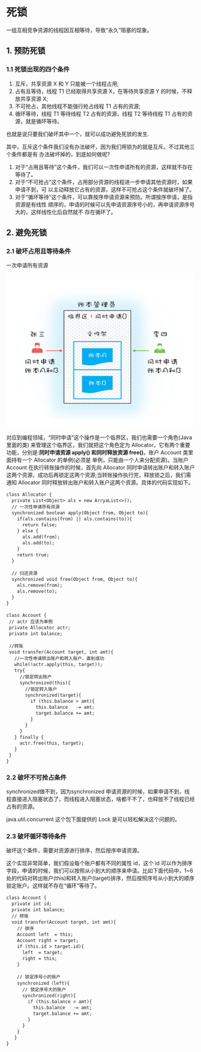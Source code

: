# 死锁
一组互相竞争资源的线程因互相等待，导致“永久”阻塞的现象。

## 1. 预防死锁

### 1.1 死锁出现的四个条件
1. 互斥，共享资源 X 和 Y 只能被一个线程占用;
2. 占有且等待，线程 T1 已经取得共享资源 X，在等待共享资源 Y 的时候，不释放共享资源 X;
3. 不可抢占，其他线程不能强行抢占线程 T1 占有的资源;
4. 循环等待，线程 T1 等待线程 T2 占有的资源，线程 T2 等待线程 T1 占有的资源，就是循环等待。

也就是说只要我们破坏其中一个，就可以成功避免死锁的发生.

其中，互斥这个条件我们没有办法破坏，因为我们用锁为的就是互斥。不过其他三个条件都是有
办法破坏掉的，到底如何做呢?
1. 对于“占用且等待”这个条件，我们可以一次性申请所有的资源，这样就不存在等待了。
2. 对于“不可抢占”这个条件，占用部分资源的线程进一步申请其他资源时，如果申请不到，可
 以主动释放它占有的资源，这样不可抢占这个条件就破坏掉了。
3. 对于“循环等待”这个条件，可以靠按序申请资源来预防。所谓按序申请，是指资源是有线性
 顺序的，申请的时候可以先申请资源序号小的，再申请资源序号大的，这样线性化后自然就不
 存在循环了。

## 2. 避免死锁
### 2.1 破坏占用且等待条件
一次申请所有资源

 ![](assets/markdown-img-paste-20190421205811945.png)

 对应到编程领域，“同时申请”这个操作是一个临界区，我们也需要一个角色(Java 里面的类) 来管理这个临界区，我们就把这个角色定为 Allocator。它有两个重要功能，分别是:**同时申请资源 apply() 和同时释放资源 free()**。账户 Account 类里面持有一个 Allocator 的单例(必须是 单例，只能由一个人来分配资源)。当账户 Account 在执行转账操作的时候，首先向 Allocator 同时申请转出账户和转入账户这两个资源，成功后再锁定这两个资源;当转账操作执行完，释放锁之后，我们需通知 Allocator 同时释放转出账户和转入账户这两个资源。具体的代码实现如下。
 ```
 class Allocator {
   private List<Object> als = new ArryaList<>();
   // 一次性申请所有资源
   synchronized boolean apply(Object from, Object to){
     if(als.contains(from) || als.contains(to)){
       return false;
     } else {
       als.add(from);
       als.add(to);
     }
     return true;
   }

   // 归还资源
   synchronized void free(Object from, Object to){
     als.remove(from);
     als.remove(to);
   }
 }

class Account {
  // actr 应该为单例
  private Allocator actr;
  private int balance;

  //转账
  void transfer(Account target, int amt){
    //一次性申请转出账户和转入账户，直到成功
    while(!actr.apply(this, target));
    try{
      //锁定转出账户
      synchronized(this){
        //锁定转入账户
        synchronized(target){
          if (this.balance > amt){
            this.balance   -= amt;
            target.balance += amt;
          }
        }
      }
    } finally {
      actr.free(this, target);
    }
  }
}
 ```

### 2.2 破坏不可抢占条件
synchronized做不到，因为synchronized 申请资源的时候，如果申请不到，线程直接进入阻塞状态了，而线程进入阻塞状态，啥都干不了，也释放不了线程已经占有的资源。

java.util.concurrent 这个包下面提供的 Lock 是可以轻松解决这个问题的。

### 2.3 破坏循环等待条件
破坏这个条件，需要对资源进行排序，然后按序申请资源。

这个实现非常简单，我们假设每个账户都有不同的属性 id，这个 id 可以作为排序字段，申请的时候，我们可以按照从小到大的顺序来申请。比如下面代码中，1~6处的代码对转出账户(this)和转入账户(target)排序，然后按照序号从小到大的顺序锁定账户。这样就不存在“循环”等待了。

```
class Account {
  private int id;
  private int balance;
  // 转账
  void transfer(Account target, int amt){
    // 排序
    Account left  = this;
    Account right = target;
    if (this.id > target.id){
      left  = target;
      right = this;
    }

    // 锁定序号小的账户
    synchronized（left){
      // 锁定序号大的账户
      synchronized(right){
        if (this.balance > amt){
          this.balance   -= amt;
          target.balance += amt;
        }
      }
    }
   }
}
```
